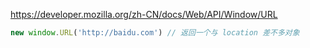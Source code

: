 
https://developer.mozilla.org/zh-CN/docs/Web/API/Window/URL


```js
new window.URL('http://baidu.com') // 返回一个与 location 差不多对象

```